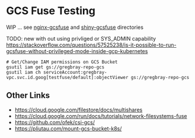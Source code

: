 # GCS Fuse Testing

WIP ... see [nginx-gcsfuse](./nginx-gcsfuse) and [shiny-gcsfuse](./shiny-gcsfuse) directories

TODO: new with out using privliged or SYS_ADMIN capability
https://stackoverflow.com/questions/57525238/is-it-possible-to-run-gcsfuse-without-privileged-mode-inside-gcp-kubernetes

```shell
# Get/Change IAM permissions on GCS Bucket
gsutil iam get gs://gregbray-repo-gcs
gsutil iam ch serviceAccount:gregbray-vpc.svc.id.goog[testfuse/default]:objectViewer gs://gregbray-repo-gcs
```

## Other Links

* https://cloud.google.com/filestore/docs/multishares
* https://cloud.google.com/run/docs/tutorials/network-filesystems-fuse
* https://github.com/ofek/csi-gcs/
* https://pliutau.com/mount-gcs-bucket-k8s/
